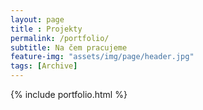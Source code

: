 ```yaml
--- 
layout: page
title : Projekty
permalink: /portfolio/
subtitle: Na čem pracujeme
feature-img: "assets/img/page/header.jpg"
tags: [Archive]
---
```


{% include portfolio.html %}
